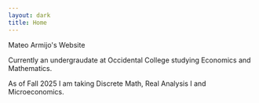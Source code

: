 ```yaml
---
layout: dark
title: Home
---
```


Mateo Armijo's Website

Currently an undergraudate at Occidental College studying Economics and Mathematics.

As of Fall 2025 I am taking Discrete Math, Real Analysis I and Microeconomics.
